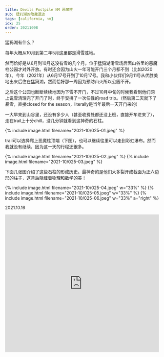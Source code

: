 ```yaml
---
title: Devils Postpile NM 恶魔柱
sub: 猛犸湖的隐藏遗迹
tags: [california, nm]
idx: 25
order: 20211098
---
```


猛犸湖有什么？

每年大概从10月到第二年5月这里都是滑雪胜地。

然而恰好是从6月到10月这没有雪的几个月，位于猛犸湖滑雪场后面山谷里的恶魔柱公园才对外开放。有时还会因为山火一年可能开门三个月都不到（比如2020年）。今年（2021年）从6月17号开到了10月17号。我和小伙伴们9月11号从优胜美地出来后住在猛犸湖，然而恰好那一周因为预防山火所以公园不开。

之后这个公园也断断续续地因为下雪不开门，不过10月中旬的时候我看到他们网上说雪清理完了开门了时，终于安排了一次任性的road trip。（然后第二天就下了暴雪，直接closed for the season，literally是当年最后一天开门来的）

一大早来到山谷里，还没有多少人（甚至收费处都还没上班，直接开车进来了），走在trail上十分chill，没几分钟就看到这神奇的石柱。

{% include image.html filename="2021-10/025-01.jpeg" %}

trail可以选择爬上恶魔柱顶端（下图），也可以继续往里可以走到彩虹瀑布。然而我就没有继续，因为这一天的行程还很多。

{% include image.html filename="2021-10/025-02.jpeg" %}
{% include image.html filename="2021-10/025-03.jpeg" %}

下面几张图介绍了这些石柱的形成历史。最神奇的是他们大多裂开成截面为正六边形的柱子，这背后隐藏着物理和数学的美！

{% include image.html filename="2021-10/025-04.jpeg" w="33%" %}
{% include image.html filename="2021-10/025-05.jpeg" w="33%" %}
{% include image.html filename="2021-10/025-06.jpeg" w="33%" a="right" %}

2021.10.16

<iframe src="https://www.google.com/maps/embed?pb=!1m14!1m8!1m3!1d404537.3056651645!2d-119.0894671!3d37.6151555!3m2!1i1024!2i768!4f13.1!3m3!1m2!1s0x809672fe7d5a369d%3A0x9a5f7b427fb58dc5!2sDevils%20Postpile%20National%20Monument!5e0!3m2!1sen!2sus!4v1652243284903!5m2!1sen!2sus" width="100%" height="450" style="border:0;" allowfullscreen="" loading="lazy" referrerpolicy="no-referrer-when-downgrade"></iframe>
